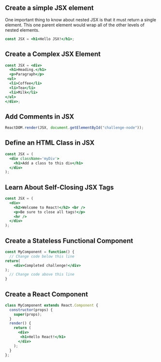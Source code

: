 ## Create a simple JSX element
One important thing to know about nested JSX is that it must return a single element.
This one parent element would wrap all of the other levels of nested elements.
```jsx
const JSX = <h1>Hello JSX!</h1>;
```

## Create a Complex JSX Element
```jsx
const JSX = <div>
  <h1>Heading.</h1>
  <p>Paragraph</p>
 <ul>
  <li>Coffee</li>
  <li>Tea</li>
  <li>Milk</li>
</ul>
</div>;  
```

## Add Comments in JSX
```jsx
ReactDOM.render(JSX, document.getElementById("challenge-node"));
```

## Define an HTML Class in JSX
```jsx
const JSX = (
  <div className='myDiv'>
    <h1>Add a class to this div</h1>
  </div>
);
```

## Learn About Self-Closing JSX Tags
```jsx
const JSX = (
  <div>
    <h2>Welcome to React!</h2> <br />
    <p>Be sure to close all tags!</p>
    <hr />
  </div>
);
```

## Create a Stateless Functional Component
```jsx
const MyComponent = function() {
  // Change code below this line
return(
    <div>Completed challenge!</div>
);
  // Change code above this line
}
```

## Create a React Component
```jsx
class MyComponent extends React.Component {
  constructor(props) {
    super(props);
  }
  render() {
    return (
      <div>
       <h1>Hello React!</h1>
      </div>
    );
  }
};
```
